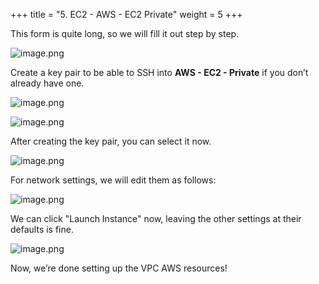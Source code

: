 +++
title = "5. EC2 - AWS - EC2 Private"
weight = 5
+++


This form is quite long, so we will fill it out step by step.


![image.png](/images/003-iii-setup-vpc-aws-resources/12-655953-image.png)


Create a key pair to be able to SSH into **AWS - EC2 - Private** if you don’t already have one.


![image.png](/images/003-iii-setup-vpc-aws-resources/12-819697-image.png)


![image.png](/images/003-iii-setup-vpc-aws-resources/12-829295-image.png)


After creating the key pair, you can select it now.


![image.png](/images/003-iii-setup-vpc-aws-resources/12-654202-image.png)


For network settings, we will edit them as follows:


![image.png](/images/003-iii-setup-vpc-aws-resources/12-101751-image.png)


We can click "Launch Instance" now, leaving the other settings at their defaults is fine.


![image.png](/images/003-iii-setup-vpc-aws-resources/12-463843-image.png)


Now, we’re done setting up the VPC AWS resources!



